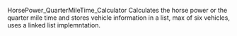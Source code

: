 
HorsePower_QuarterMileTime_Calculator Calculates the horse power or the quarter mile time and stores vehicle information in a list, max of six vehicles, uses a linked list implemntation.
